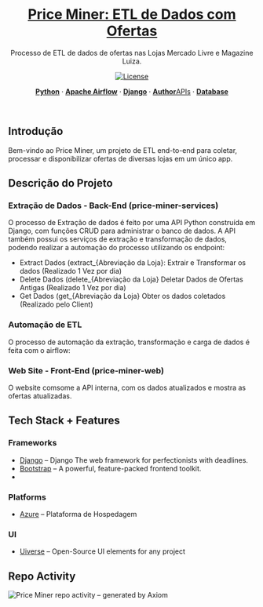 <a href="https://projectx-eight-gilt.vercel.app/">
  <h1 align="center">Price Miner: ETL de Dados com Ofertas </h1>
</a>

<p align="center">
  Processo de ETL de dados de ofertas nas Lojas Mercado Livre e Magazine Luiza.
</p>

<p align="center">
  <!-- <a href="https://twitter.com/placeholder">
    <img src="https://img.shields.io/twitter/follow/Projectx?style=flat&label=%40projectxy&logo=twitter&color=0bf&logoColor=fff" alt="Twitter" />
  </a> -->
  <a href="https://github.com/meglerhagen/projectx/blob/main/LICENSE">
    <img src="https://img.shields.io/github/license/meglerhagen/projectx?label=license&logo=github&color=f80&logoColor=fff" alt="License" />
  </a>
</p>

<p align="center">
  <a href="#introduction"><strong>Python</strong></a> ·
  <a href="#installation"><strong>Apache Airflow</strong></a> ·
  <a href="#tech-stack--features"><strong>Django</strong></a> ·
  <a href="#author"><strong>Author</strong>APIs</a> ·
  <a href="#contributing"><strong>Database</strong></a>
</p>
<br/>

## Introdução

Bem-vindo ao Price Miner, um projeto de ETL end-to-end para coletar, processar e disponibilizar ofertas de diversas lojas em um único app.

## Descrição do Projeto

### Extração de Dados - Back-End (price-miner-services)

O processo de Extração de dados é feito por uma API Python construída em Django, com funções CRUD para administrar o banco de dados. 
A API também possui os serviços de extração e transformação de dados, podendo realizar a automação do processo utilizando os endpoint:

- Extract Dados (extract_{Abreviação da Loja}: Extrair e Transformar os dados (Realizado 1 Vez por dia)
- Delete Dados (delete_{Abreviação da Loja} Deletar Dados de Ofertas Antigas (Realizado 1 Vez por dia)
- Get Dados (get_{Abreviação da Loja} Obter os dados coletados (Realizado pelo Client)


### Automação de ETL

O processo de automação da extração, transformação e carga de dados é feita com o airflow:

### Web Site - Front-End (price-miner-web)

O website comsome a API interna, com os dados atualizados e mostra as ofertas atualizadas.


## Tech Stack + Features

### Frameworks

- [Django](https://www.djangoproject.com/) – Django The web framework for perfectionists with deadlines.
- [Bootstrap](https://getbootstrap.com/) – A powerful, feature-packed frontend toolkit.
- 
### Platforms

- [Azure](https://azure.microsoft.com/en-gb/) – Plataforma de Hospedagem

### UI

- [Uiverse](https://uiverse.io/) – Open-Source UI elements for any project

## Repo Activity

![Price Miner repo activity – generated by Axiom](https://repobeats.axiom.co/api/embed/723580c47ac7209662914f2b7c552c3239105218.svg "Repobeats analytics image")
